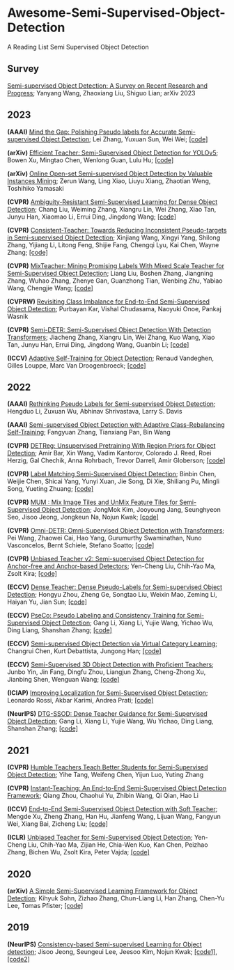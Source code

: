 # Awesome-Semi-Supervised-Object-Detection
A Reading List Semi Supervised Object Detection


## Survey

[Semi-supervised Object Detection: A Survey on Recent Research and Progress](https://arxiv.org/abs/2306.14106); Yanyang Wang, Zhaoxiang Liu, Shiguo Lian; arXiv 2023


## 2023

**(AAAI)** [Mind the Gap: Polishing Pseudo labels for Accurate Semi-supervised Object Detection](https://doi.org/10.1609/aaai.v37i3.25455); Lei Zhang, Yuxuan Sun, Wei Wei; [[code]](https://github.com/snowdusky/dualpolishlearning)

**(arXiv)** [Efficient Teacher: Semi-Supervised Object Detection for YOLOv5](https://arxiv.org/abs/2302.07577); Bowen Xu, Mingtao Chen, Wenlong Guan, Lulu Hu; [[code]](https://github.com/AlibabaResearch/efficientteacher)

**(arXiv)** [Online Open-set Semi-supervised Object Detection by Valuable Instances Mining](https://arxiv.org/pdf/2305.13802.pdf); Zerun Wang, Ling Xiao, Liuyu Xiang, Zhaotian Weng, Toshihiko Yamasaki

**(CVPR)** [Ambiguity-Resistant Semi-Supervised Learning for Dense Object Detection](https://openaccess.thecvf.com/content/CVPR2023/papers/Liu_Ambiguity-Resistant_Semi-Supervised_Learning_for_Dense_Object_Detection_CVPR_2023_paper.pdf); Chang Liu, Weiming Zhang, Xiangru Lin, Wei Zhang, Xiao Tan, Junyu Han, Xiaomao Li, Errui Ding, Jingdong Wang; [[code]](https://github.com/PaddlePaddle/PaddleDetection)

**(CVPR)** [Consistent-Teacher: Towards Reducing Inconsistent Pseudo-targets in Semi-supervised Object Detection](https://openaccess.thecvf.com/content/CVPR2023/papers/Wang_Consistent-Teacher_Towards_Reducing_Inconsistent_Pseudo-Targets_in_Semi-Supervised_Object_Detection_CVPR_2023_paper.pdf); Xinjiang Wang, Xingyi Yang, Shilong Zhang, Yijiang Li, Litong Feng, Shijie Fang, Chengqi Lyu, Kai Chen, Wayne Zhang; [[code]](https://github.com/Adamdad/ConsistentTeacher)

**(CVPR)** [MixTeacher: Mining Promising Labels With Mixed Scale Teacher for Semi-Supervised Object Detection](https://openaccess.thecvf.com/content/CVPR2023/papers/Liu_MixTeacher_Mining_Promising_Labels_With_Mixed_Scale_Teacher_for_Semi-Supervised_CVPR_2023_paper.pdf); Liang Liu, Boshen Zhang, Jiangning Zhang, Wuhao Zhang, Zhenye Gan, Guanzhong Tian, Wenbing Zhu, Yabiao Wang, Chengjie Wang; [[code]](https://github.com/lliuz/MixTeacher)

**(CVPRW)** [Revisiting Class Imbalance for End-to-End Semi-Supervised Object Detection](https://openaccess.thecvf.com/content/CVPR2023W/ECV/papers/Kar_Revisiting_Class_Imbalance_for_End-to-End_Semi-Supervised_Object_Detection_CVPRW_2023_paper.pdf); Purbayan Kar, Vishal Chudasama, Naoyuki Onoe, Pankaj Wasnik

**(CVPR)** [Semi-DETR: Semi-Supervised Object Detection With Detection Transformers](https://openaccess.thecvf.com/content/CVPR2023/papers/Zhang_Semi-DETR_Semi-Supervised_Object_Detection_With_Detection_Transformers_CVPR_2023_paper.pdf); Jiacheng Zhang, Xiangru Lin, Wei Zhang, Kuo Wang, Xiao Tan, Junyu Han, Errui Ding, Jingdong Wang, Guanbin Li; [[code]](https://github.com/PaddlePaddle/PaddleDetection/tree/develop/configs/semi_det/semi_detr)

**(ICCV)** [Adaptive Self-Training for Object Detection](https://openaccess.thecvf.com/content/ICCV2023W/LIMIT/papers/Vandeghen_Adaptive_Self-Training_for_Object_Detection_ICCVW_2023_paper.pdf); Renaud Vandeghen, Gilles Louppe, Marc Van Droogenbroeck; [[code]](https://github.com/rvandeghen/ASTOD)


## 2022

**(AAAI)** [Rethinking Pseudo Labels for Semi-supervised Object Detection](https://doi.org/10.1609/aaai.v36i2.20019); Hengduo Li, Zuxuan Wu, Abhinav Shrivastava, Larry S. Davis

**(AAAI)** [Semi-supervised Object Detection with Adaptive Class-Rebalancing Self-Training](https://doi.org/10.1609/aaai.v36i3.20234); Fangyuan Zhang, Tianxiang Pan, Bin Wang

**(CVPR)** [DETReg: Unsupervised Pretraining With Region Priors for Object Detection](https://openaccess.thecvf.com/content/CVPR2022/papers/Bar_DETReg_Unsupervised_Pretraining_With_Region_Priors_for_Object_Detection_CVPR_2022_paper.pdf); Amir Bar, Xin Wang, Vadim Kantorov, Colorado J. Reed, Roei Herzig, Gal Chechik, Anna Rohrbach, Trevor Darrell, Amir Globerson; [[code]](https://github.com/amirbar/DETReg)

**(CVPR)** [Label Matching Semi-Supervised Object Detection](https://openaccess.thecvf.com/content/CVPR2022/papers/Chen_Label_Matching_Semi-Supervised_Object_Detection_CVPR_2022_paper.pdf); Binbin Chen, Weijie Chen, Shicai Yang, Yunyi Xuan, Jie Song, Di Xie, Shiliang Pu, Mingli Song, Yueting Zhuang; [[code]](https://github.com/HIK-LAB/SSOD)

**(CVPR)** [MUM : Mix Image Tiles and UnMix Feature Tiles for Semi-Supervised Object Detection](https://openaccess.thecvf.com/content/CVPR2022/papers/Kim_MUM_Mix_Image_Tiles_and_UnMix_Feature_Tiles_for_Semi-Supervised_CVPR_2022_paper.pdf); JongMok Kim, Jooyoung Jang, Seunghyeon Seo, Jisoo Jeong, Jongkeun Na, Nojun Kwak; [[code]](https://github.com/JongMokKim/mix-unmix)

**(CVPR)** [Omni-DETR: Omni-Supervised Object Detection with Transformers](https://openaccess.thecvf.com/content/CVPR2022/papers/Wang_Omni-DETR_Omni-Supervised_Object_Detection_With_Transformers_CVPR_2022_paper.pdf); Pei Wang, Zhaowei Cai, Hao Yang, Gurumurthy Swaminathan, Nuno Vasconcelos, Bernt Schiele, Stefano Soatto; [[code]](https://github.com/amazon-science/omni-detr)

**(CVPR)** [Unbiased Teacher v2: Semi-supervised Object Detection for Anchor-free and Anchor-based Detectors](https://openaccess.thecvf.com/content/CVPR2022/papers/Liu_Unbiased_Teacher_v2_Semi-Supervised_Object_Detection_for_Anchor-Free_and_Anchor-Based_CVPR_2022_paper.pdf); Yen-Cheng Liu, Chih-Yao Ma, Zsolt Kira; [[code]](https://github.com/facebookresearch/unbiased-teacher-v2)

**(ECCV)** [Dense Teacher: Dense Pseudo-Labels for Semi-supervised Object Detection](https://www.ecva.net/papers/eccv_2022/papers_ECCV/papers/136690036.pdf); Hongyu Zhou, Zheng Ge, Songtao Liu, Weixin Mao, Zeming Li, Haiyan Yu, Jian Sun; [[code]](https://github.com/Megvii-BaseDetection/DenseTeacher)

**(ECCV)** [PseCo: Pseudo Labeling and Consistency Training for Semi-Supervised Object Detection](https://www.ecva.net/papers/eccv_2022/papers_ECCV/papers/136690449.pdf); Gang Li, Xiang Li, Yujie Wang, Yichao Wu, Ding Liang, Shanshan Zhang; [[code]](https://github.com/ligang-cs/PseCo)

**(ECCV)** [Semi-supervised Object Detection via Virtual Category Learning](https://www.ecva.net/papers/eccv_2022/papers_ECCV/papers/136910164.pdf); Changrui Chen, Kurt Debattista, Jungong Han; [[code]](https://github.com/geoffreychen777/vc)

**(ECCV)** [Semi-Supervised 3D Object Detection with Proficient Teachers](https://www.ecva.net/papers/eccv_2022/papers_ECCV/papers/136980710.pdf); Junbo Yin, Jin Fang, Dingfu Zhou, Liangjun Zhang, Cheng-Zhong Xu, Jianbing Shen, Wenguan Wang; [[code]](https://github.com/yinjunbo/ProficientTeachers)

**(ICIAP)** [Improving Localization for Semi-Supervised Object Detection](https://arxiv.org/pdf/2206.10186.pdf); Leonardo Rossi, Akbar Karimi, Andrea Prati; [[code]](https://github.com/IMPLabUniPr/unbiased-teacher/tree/ilnet)

**(NeurIPS)** [DTG-SSOD: Dense Teacher Guidance for Semi-Supervised Object Detection](https://proceedings.neurips.cc/paper_files/paper/2022/file/3a02b6df276223b68c69ca572cb3c4a8-Paper-Conference.pdf); Gang Li, Xiang Li, Yujie Wang, Wu Yichao, Ding Liang, Shanshan Zhang; [[code]](https://github.com/ligang-cs/DTG-SSOD)


## 2021

**(CVPR)** [Humble Teachers Teach Better Students for Semi-Supervised Object Detection](https://openaccess.thecvf.com/content/CVPR2021/papers/Tang_Humble_Teachers_Teach_Better_Students_for_Semi-Supervised_Object_Detection_CVPR_2021_paper.pdf); Yihe Tang, Weifeng Chen, Yijun Luo, Yuting Zhang

**(CVPR)** [Instant-Teaching: An End-to-End Semi-Supervised Object Detection Framework](https://openaccess.thecvf.com/content/CVPR2021/papers/Zhou_Instant-Teaching_An_End-to-End_Semi-Supervised_Object_Detection_Framework_CVPR_2021_paper.pdf); Qiang Zhou, Chaohui Yu, Zhibin Wang, Qi Qian, Hao Li

**(ICCV)** [End-to-End Semi-Supervised Object Detection with Soft Teacher](https://openaccess.thecvf.com/content/ICCV2021/papers/Xu_End-to-End_Semi-Supervised_Object_Detection_With_Soft_Teacher_ICCV_2021_paper.pdf); Mengde Xu, Zheng Zhang, Han Hu, Jianfeng Wang, Lijuan Wang, Fangyun Wei, Xiang Bai, Zicheng Liu; [[code]](https://github.com/microsoft/SoftTeacher)

**(ICLR)** [Unbiased Teacher for Semi-Supervised Object Detection](https://openreview.net/pdf?id=MJIve1zgR_); Yen-Cheng Liu, Chih-Yao Ma, Zijian He, Chia-Wen Kuo, Kan Chen, Peizhao Zhang, Bichen Wu, Zsolt Kira, Peter Vajda; [[code]](https://github.com/facebookresearch/unbiased-teacher)


## 2020

**(arXiv)** [A Simple Semi-Supervised Learning Framework for Object Detection](https://arxiv.org/abs/2005.04757); Kihyuk Sohn, Zizhao Zhang, Chun-Liang Li, Han Zhang, Chen-Yu Lee, Tomas Pfister; [[code]](https://github.com/google-research/ssl_detection/)

## 2019

**(NeurIPS)** [Consistency-based Semi-supervised Learning for Object detection](https://proceedings.neurips.cc/paper_files/paper/2019/file/d0f4dae80c3d0277922f8371d5827292-Paper.pdf); Jisoo Jeong, Seungeui Lee, Jeesoo Kim, Nojun Kwak; [[code1]](https://github.com/soo89/CSD-SSD), [[code2]](https://github.com/soo89/CSD-RFCN)